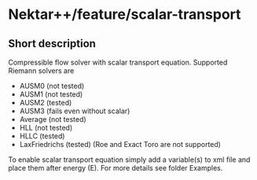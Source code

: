 Nektar++/feature/scalar-transport
========================
## Short description
Compressible flow solver with scalar transport equation.
Supported Riemann solvers are
- AUSM0 (not tested)
- AUSM1 (not tested)
- AUSM2 (tested)
- AUSM3 (fails even without scalar)
- Average (not tested)
- HLL (not tested)
- HLLC (tested)
- LaxFriedrichs (tested)
(Roe and Exact Toro are not supported)

To enable scalar transport equation simply add a variable(s) to xml file and
place them after energy (E). For more details see folder Examples.

